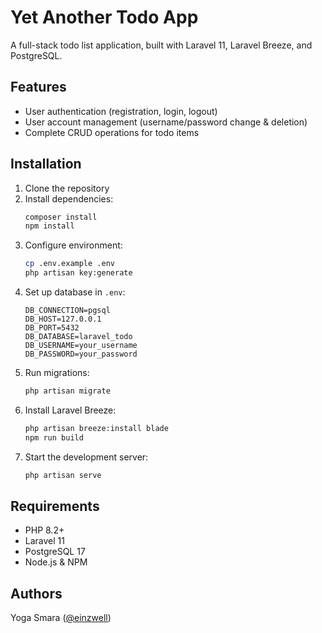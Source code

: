 # Yet Another Todo App

A full-stack todo list application, built with Laravel 11, Laravel Breeze, and PostgreSQL.

## Features

- User authentication (registration, login, logout)
- User account management (username/password change & deletion)
- Complete CRUD operations for todo items

## Installation

1. Clone the repository
2. Install dependencies:
    ```bash
    composer install
    npm install
    ```
3. Configure environment:
    ```bash
    cp .env.example .env
    php artisan key:generate
    ```
4. Set up database in `.env`:
    ```
    DB_CONNECTION=pgsql
    DB_HOST=127.0.0.1
    DB_PORT=5432
    DB_DATABASE=laravel_todo
    DB_USERNAME=your_username
    DB_PASSWORD=your_password
    ```
5. Run migrations:
    ```bash
    php artisan migrate
    ```
6. Install Laravel Breeze:
    ```bash
    php artisan breeze:install blade
    npm run build
    ```
7. Start the development server:
    ```bash
    php artisan serve
    ```

## Requirements

- PHP 8.2+
- Laravel 11
- PostgreSQL 17
- Node.js & NPM

## Authors

Yoga Smara ([@einzwell](https://github.com/einzwell))
